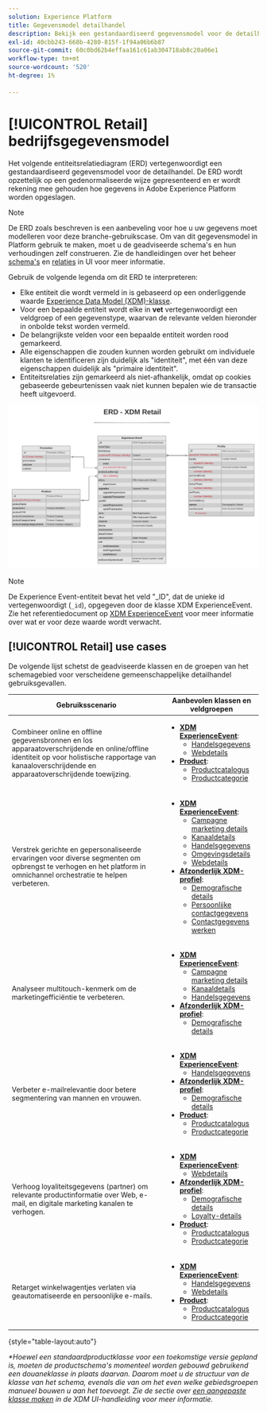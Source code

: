 ```yaml
---
solution: Experience Platform
title: Gegevensmodel detailhandel
description: Bekijk een gestandaardiseerd gegevensmodel voor de detailhandel, compatibel met het Model van de Gegevens van de Ervaring (XDM) voor gebruik in Adobe Experience Platform.
exl-id: 40cbb243-668b-4280-815f-1f94a06b6b87
source-git-commit: 60c0bd62b4effaa161c61ab304718ab8c20a06e1
workflow-type: tm+mt
source-wordcount: '520'
ht-degree: 1%

---
```


# [!UICONTROL Retail] bedrijfsgegevensmodel

Het volgende entiteitsrelatiediagram (ERD) vertegenwoordigt een gestandaardiseerd gegevensmodel voor de detailhandel. De ERD wordt opzettelijk op een gedenormaliseerde wijze gepresenteerd en er wordt rekening mee gehouden hoe gegevens in Adobe Experience Platform worden opgeslagen.

>[!NOTE]
>
>De ERD zoals beschreven is een aanbeveling voor hoe u uw gegevens moet modelleren voor deze branche-gebruikscase. Om van dit gegevensmodel in Platform gebruik te maken, moet u de geadviseerde schema&#39;s en hun verhoudingen zelf construeren. Zie de handleidingen over het beheer [schema&#39;s](../../ui/resources/schemas.md) en [relaties](../../tutorials/relationship-ui.md) in UI voor meer informatie.

Gebruik de volgende legenda om dit ERD te interpreteren:

* Elke entiteit die wordt vermeld in is gebaseerd op een onderliggende waarde [Experience Data Model (XDM)-klasse](../composition.md#class).
* Voor een bepaalde entiteit wordt elke in **vet** vertegenwoordigt een veldgroep of een gegevenstype, waarvan de relevante velden hieronder in onbolde tekst worden vermeld.
* De belangrijkste velden voor een bepaalde entiteit worden rood gemarkeerd.
* Alle eigenschappen die zouden kunnen worden gebruikt om individuele klanten te identificeren zijn duidelijk als &quot;identiteit&quot;, met één van deze eigenschappen duidelijk als &quot;primaire identiteit&quot;.
* Entiteitsrelaties zijn gemarkeerd als niet-afhankelijk, omdat op cookies gebaseerde gebeurtenissen vaak niet kunnen bepalen wie de transactie heeft uitgevoerd.

![](../../images/industries/retail.png)

>[!NOTE]
>
>De Experience Event-entiteit bevat het veld &quot;_ID&quot;, dat de unieke id vertegenwoordigt (`_id`), opgegeven door de klasse XDM ExperienceEvent. Zie het referentiedocument op [XDM ExperienceEvent](../../classes/experienceevent.md) voor meer informatie over wat er voor deze waarde wordt verwacht.

## [!UICONTROL Retail] use cases

De volgende lijst schetst de geadviseerde klassen en de groepen van het schemagebied voor verscheidene gemeenschappelijke detailhandel gebruiksgevallen.

| Gebruiksscenario | Aanbevolen klassen en veldgroepen |
| --- | --- |
| Combineer online en offline gegevensbronnen en los apparaatoverschrijdende en online/offline identiteit op voor holistische rapportage van kanaaloverschrijdende en apparaatoverschrijdende toewijzing. | <ul><li>**[XDM ExperienceEvent](../../classes/experienceevent.md)**:<ul><li>[Handelsgegevens](../../field-groups/event/commerce-details.md)</li><li>[Webdetails](../../field-groups/event/web-details.md)</li></ul></li><li>**[Product](../../classes/product.md)**:<ul><li>[Productcatalogus](../../field-groups/product/product-catalog.md)</li><li>[Productcategorie](../../field-groups/product/product-category.md)</li></ul></li></ul> |
| Verstrek gerichte en gepersonaliseerde ervaringen voor diverse segmenten om opbrengst te verhogen en het platform in omnichannel orchestratie te helpen verbeteren. | <ul><li>**[XDM ExperienceEvent](../../classes/experienceevent.md)**:<ul><li>[Campagne marketing details](../../field-groups/event/campaign-marketing-details.md)</li><li>[Kanaaldetails](../../field-groups/event/channel-details.md)</li><li>[Handelsgegevens](../../field-groups/event/commerce-details.md)</li><li>[Omgevingsdetails](../../field-groups/event/environment-details.md)</li><li>[Webdetails](../../field-groups/event/web-details.md)</li></ul></li><li>**[Afzonderlijk XDM-profiel](../../classes/individual-profile.md)**:<ul><li>[Demografische details](../../field-groups/profile/demographic-details.md)</li><li>[Persoonlijke contactgegevens](../../field-groups/profile/personal-contact-details.md)</li><li>[Contactgegevens werken](../../field-groups/profile/work-contact-details.md)</li></ul></li></ul> |
| Analyseer multitouch-kenmerk om de marketingefficiëntie te verbeteren. | <ul><li>**[XDM ExperienceEvent](../../classes/experienceevent.md)**:<ul><li>[Campagne marketing details](../../field-groups/event/campaign-marketing-details.md)</li><li>[Kanaaldetails](../../field-groups/event/channel-details.md)</li><li>[Handelsgegevens](../../field-groups/event/commerce-details.md)</li></ul></li><li>**[Afzonderlijk XDM-profiel](../../classes/individual-profile.md)**:<ul><li>[Demografische details](../../field-groups/profile/demographic-details.md)</li></ul></li></ul> |
| Verbeter e-mailrelevantie door betere segmentering van mannen en vrouwen. | <ul><li>**[XDM ExperienceEvent](../../classes/experienceevent.md)**:<ul><li>[Handelsgegevens](../../field-groups/event/commerce-details.md)</li></ul></li><li>**[Afzonderlijk XDM-profiel](../../classes/individual-profile.md)**:<ul><li>[Demografische details](../../field-groups/profile/demographic-details.md)</li></ul></li><li>**[Product](../../classes/product.md)**:<ul><li>[Productcatalogus](../../field-groups/product/product-catalog.md)</li><li>[Productcategorie](../../field-groups/product/product-category.md)</li></ul></li></ul> |
| Verhoog loyaliteitsgegevens (partner) om relevante productinformatie over Web, e-mail, en digitale marketing kanalen te verhogen. | <ul><li>**[XDM ExperienceEvent](../../classes/experienceevent.md)**:<ul><li>[Webdetails](../../field-groups/event/web-details.md)</li></ul></li><li>**[Afzonderlijk XDM-profiel](../../classes/individual-profile.md)**:<ul><li>[Demografische details](../../field-groups/profile/demographic-details.md)</li><li>[Loyalty-details](../../field-groups/profile/loyalty-details.md)</li></ul></li><li>**[Product](../../classes/product.md)**:<ul><li>[Productcatalogus](../../field-groups/product/product-catalog.md)</li><li>[Productcategorie](../../field-groups/product/product-category.md)</li></ul></li></ul> |
| Retarget winkelwagentjes verlaten via geautomatiseerde en persoonlijke e-mails. | <ul><li>**[XDM ExperienceEvent](../../classes/experienceevent.md)**:<ul><li>[Handelsgegevens](../../field-groups/event/commerce-details.md)</li><li>[Webdetails](../../field-groups/event/web-details.md)</li></ul></li><li>**[Product](../../classes/product.md)**:<ul><li>[Productcatalogus](../../field-groups/product/product-catalog.md)</li><li>[Productcategorie](../../field-groups/product/product-category.md)</li></ul></li></ul> |

{style=&quot;table-layout:auto&quot;}

*\*Hoewel een standaardproductklasse voor een toekomstige versie gepland is, moeten de productschema&#39;s momenteel worden gebouwd gebruikend een douaneklasse in plaats daarvan. Daarom moet u de structuur van de klasse van het schema, evenals die van om het even welke gebiedsgroepen manueel bouwen u aan het toevoegt. Zie de sectie over [een aangepaste klasse maken](../../ui/resources/classes.md#create) in de XDM UI-handleiding voor meer informatie.*
